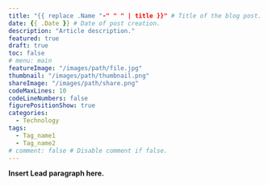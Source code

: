```yaml
---
title: "{{ replace .Name "-" " " | title }}" # Title of the blog post.
date: {{ .Date }} # Date of post creation.
description: "Article description." 
featured: true 
draft: true 
toc: false 
# menu: main
featureImage: "/images/path/file.jpg" 
thumbnail: "/images/path/thumbnail.png" 
shareImage: "/images/path/share.png" 
codeMaxLines: 10 
codeLineNumbers: false 
figurePositionShow: true 
categories:
  - Technology
tags:
  - Tag_name1
  - Tag_name2
# comment: false # Disable comment if false.
---
```


**Insert Lead paragraph here.**